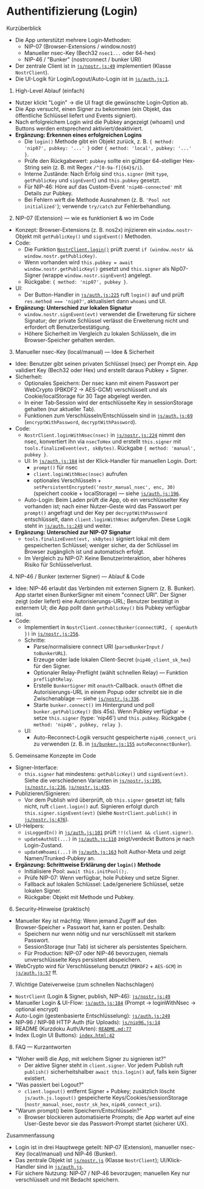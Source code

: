 # Authentifizierung (Login)

Kurzüberblick
- Die App unterstützt mehrere Login‑Methoden:
  - NIP-07 (Browser-Extensions / window.nostr)
  - Manueller nsec-Key (Bech32 `nsec1...` oder 64-hex)
  - NIP-46 / "Bunker" (nostrconnect / bunker URI)
- Der zentrale Client ist in [`js/nostr.js:49`](js/nostr.js:49) implementiert (Klasse `NostrClient`).
- Die UI-Logik für Login/Logout/Auto-Login ist in [`js/auth.js:1`](js/auth.js:1).

1) High-Level Ablauf (einfach)
- Nutzer klickt "Login" → die UI fragt die gewünschte Login‑Option ab.
- Die App versucht, einen Signer zu bekommen (ein Objekt, das öffentliche Schlüssel liefert und Events signiert).
- Nach erfolgreichem Login wird die Pubkey angezeigt (whoami) und Buttons werden entsprechend aktiviert/deaktiviert.
- **Ergänzung: Erkennen eines erfolgreichen Logins**
  - Die `login()` Methode gibt ein Objekt zurück, z. B. `{ method: 'nip07', pubkey: '...' }` oder `{ method: 'local', pubkey: '...' }`.
  - Prüfe den Rückgabewert: `pubkey` sollte ein gültiger 64-stelliger Hex-String sein (z. B. mit Regex `/^[0-9a-f]{64}$/i`).
  - Interne Zustände: Nach Erfolg sind `this.signer` (mit `type`, `getPublicKey` und `signEvent`) und `this.pubkey` gesetzt.
  - Für NIP-46: Höre auf das Custom-Event `'nip46-connected'` mit Details zur Pubkey.
  - Bei Fehlern wirft die Methode Ausnahmen (z. B. `'Pool not initialized'`); verwende `try/catch` zur Fehlerbehandlung.

2) NIP-07 (Extension) — wie es funktioniert & wo im Code
- Konzept: Browser-Extensions (z. B. nos2x) injizieren ein `window.nostr`-Objekt mit `getPublicKey()` und `signEvent()` Methoden.
- Code:
  - Die Funktion [`NostrClient.login()`](js/nostr.js:195) prüft zuerst `if (window.nostr && window.nostr.getPublicKey)`.
  - Wenn vorhanden wird `this.pubkey = await window.nostr.getPublicKey()` gesetzt und `this.signer` als Nip07-Signer (wrappe `window.nostr.signEvent`) angelegt.
  - Rückgabe: `{ method: 'nip07', pubkey }`.
- UI:
  - Der Button-Handler in [`js/auth.js:225`](js/auth.js:225) ruft `login()` auf und prüft `res.method === 'nip07'`, aktualisiert dann `whoami` und UI.
- **Ergänzung: Unterschied zur lokalen Signatur**
  - `window.nostr.signEvent(evt)` verwendet die Erweiterung für sichere Signatur; der private Schlüssel verlässt die Erweiterung nicht und erfordert oft Benutzerbestätigung.
  - Höhere Sicherheit im Vergleich zu lokalen Schlüsseln, die im Browser-Speicher gehalten werden.

3) Manueller nsec-Key (local/manual) — Idee & Sicherheit
- Idee: Benutzer gibt seinen privaten Schlüssel (nsec) per Prompt ein. App validiert Key (Bech32 oder Hex) und erstellt daraus Pubkey + Signer.
- Sicherheit:
  - Optionales Speichern: Der nsec kann mit einem Passwort per WebCrypto (PBKDF2 → AES-GCM) verschlüsselt und als Cookie/localStorage für 30 Tage abgelegt werden.
  - In einer Tab‑Session wird der entschlüsselte Key in sessionStorage gehalten (nur aktueller Tab).
  - Funktionen zum Verschlüsseln/Entschlüsseln sind in [`js/auth.js:69`](js/auth.js:69) (`encryptWithPassword`, `decryptWithPassword`).
- Code:
  - `NostrClient.loginWithNsec(nsec)` in [`js/nostr.js:224`](js/nostr.js:224) nimmt den nsec, konvertiert ihn via `nsecToHex` und erstellt `this.signer` mit `tools.finalizeEvent(evt, skBytes)`. Rückgabe `{ method: 'manual', pubkey }`.
  - UI: In [`js/auth.js:184`](js/auth.js:184) ist der Klick-Handler für manuellen Login. Dort:
    - `prompt()` für nsec
    - `client.loginWithNsec(nsec)` aufrufen
    - optionales Verschlüsseln + `setPersistentEncrypted('nostr_manual_nsec', enc, 30)` (speichert cookie + localStorage) — siehe [`js/auth.js:196`](js/auth.js:196).
  - Auto-Login: Beim Laden prüft die App, ob ein verschlüsselter Key vorhanden ist; nach einer Nutzer-Geste wird das Passwort per `prompt()` angefragt und der Key per `decryptWithPassword` entschlüsselt, dann `client.loginWithNsec` aufgerufen. Diese Logik steht in [`js/auth.js:249`](js/auth.js:249) und weiter.
- **Ergänzung: Unterschied zur NIP-07 Signatur**
  - `tools.finalizeEvent(evt, skBytes)` signiert lokal mit dem gespeicherten Schlüssel; weniger sicher, da der Schlüssel im Browser zugänglich ist und automatisch erfolgt.
  - Im Vergleich zu NIP-07: Keine Benutzerinteraktion, aber höheres Risiko für Schlüsselverlust.

4) NIP-46 / Bunker (externer Signer) — Ablauf & Code
- Idee: NIP-46 erlaubt das Verbinden mit externen Signern (z. B. Bunker). App startet einen BunkerSigner mit einem "connect URI". Der Signer zeigt (oder liefert) eine Autorisierungs-URL; Benutzer bestätigt in externem UI; die App pollt dann `getPublicKey()` bis Pubkey verfügbar ist.
- Code:
  - Implementiert in `NostrClient.connectBunker(connectURI, { openAuth })` in [`js/nostr.js:256`](js/nostr.js:256).
  - Schritte:
    - Parse/normalisiere connect URI (`parseBunkerInput` / `toBunkerURL`).
    - Erzeuge oder lade lokalen Client-Secret (`nip46_client_sk_hex`) für den Signer.
    - Optionaler Relay-Preflight (wählt schnellen Relay) — Funktion `preflightRelay`.
    - Erstelle `BunkerSigner` mit `onauth`-Callback. `onauth` öffnet die Autorisierungs-URL in einem Popup oder schreibt sie in die Zwischenablage — siehe [`js/nostr.js:336`](js/nostr.js:336).
    - Starte `bunker.connect()` im Hintergrund und poll `bunker.getPublicKey()` (bis 45s). Wenn Pubkey verfügbar → setze `this.signer` (type: 'nip46') und `this.pubkey`. Rückgabe `{ method: 'nip46', pubkey, relay }`.
  - UI:
    - Auto-Reconnect-Logik versucht gespeicherte `nip46_connect_uri` zu verwenden (z. B. in [`js/bunker.js:155`](js/bunker.js:155) `autoReconnectBunker`).

5) Gemeinsame Konzepte im Code
- Signer-Interface:
  - `this.signer` hat mindestens: `getPublicKey()` und `signEvent(evt)`. Siehe die verschiedenen Varianten in [`js/nostr.js:195`](js/nostr.js:195), [`js/nostr.js:236`](js/nostr.js:236), [`js/nostr.js:435`](js/nostr.js:435).
- Publizieren/Signieren:
  - Vor dem Publish wird überprüft, ob `this.signer` gesetzt ist; falls nicht, ruft `client.login()` auf. Signieren erfolgt durch `this.signer.signEvent(evt)` (siehe `NostrClient.publish()` in [`js/nostr.js:476`](js/nostr.js:476)).
- UI-Helpers:
  - `isLoggedIn()` in [`js/auth.js:101`](js/auth.js:101) prüft `!!(client && client.signer)`.
  - `updateAuthUI(...)` in [`js/auth.js:110`](js/auth.js:110) zeigt/verdeckt Buttons je nach Login-Zustand.
  - `updateWhoami(...)` in [`js/auth.js:163`](js/auth.js:163) holt Author-Meta und zeigt Namen/Trunked-Pubkey an.
- **Ergänzung: Schrittweise Erklärung der `login()` Methode**
  - Initialisiere Pool: `await this.initPool();`.
  - Prüfe NIP-07: Wenn verfügbar, hole Pubkey und setze Signer.
  - Fallback auf lokalen Schlüssel: Lade/generiere Schlüssel, setze lokalen Signer.
  - Rückgabe: Objekt mit Methode und Pubkey.

6) Security‑Hinweise (praktisch)
- Manueller Key ist mächtig: Wenn jemand Zugriff auf den Browser‑Speicher + Passwort hat, kann er posten. Deshalb:
  - Speichern nur wenn nötig und nur verschlüsselt mit starkem Passwort.
  - SessionStorage (nur Tab) ist sicherer als persistentes Speichern.
  - Für Production: NIP-07 oder NIP-46 bevorzugen, niemals unverschlüsselte Keys persistent abspeichern.
- WebCrypto wird für Verschlüsselung benutzt (`PBKDF2` + `AES-GCM`) in [`js/auth.js:57`](js/auth.js:57) ff.

7) Wichtige Dateiverweise (zum schnellen Nachschlagen)
- `NostrClient` (Login & Signer, publish, NIP-46): [`js/nostr.js:49`](js/nostr.js:49)
- Manueller Login & UI-Flow: [`js/auth.js:184`](js/auth.js:184) (Prompt → loginWithNsec → optional encrypt)
- Auto-Login (gestenbasierte Entschlüsselung): [`js/auth.js:249`](js/auth.js:249)
- NIP‑96 / NIP‑98 HTTP Auth (für Uploads): [`js/nip96.js:14`](js/nip96.js:14)
- README (Kurzdoku Auth/Arten): [`README.md:77`](README.md:77)
- Index (Login UI Buttons): [`index.html:42`](index.html:42)

8) FAQ — Kurzantworten
- "Woher weiß die App, mit welchem Signer zu signieren ist?"
  - Der aktive Signer steht in `client.signer`. Vor jedem Publish ruft `publish()` sicherheitshalber `await this.login()` auf, falls kein Signer existiert.
- "Was passiert bei Logout?"
  - `client.logout()` entfernt Signer + Pubkey; zusätzlich löscht `js/auth.js.logout()` gespeicherte Keys/Cookies/sessionStorage (`nostr_manual_nsec`, `nostr_sk_hex`, `nip46_connect_uri`).
- "Warum prompt() beim Speichern/Entschlüsseln?"
  - Browser blockieren automatisierte Prompts; die App wartet auf eine User-Geste bevor sie das Passwort-Prompt startet (sicherer UX).

Zusammenfassung
- Login ist in drei Hauptwege geteilt: NIP‑07 (Extension), manueller nsec-Key (local/manual) und NIP‑46 (Bunker).
- Das zentrale Objekt ist [`js/nostr.js`](js/nostr.js:49) (Klasse `NostrClient`); UI/Klick-Handler sind in [`js/auth.js`](js/auth.js:1).
- Für sichere Nutzung: NIP‑07 / NIP‑46 bevorzugen; manuellen Key nur verschlüsselt und mit Bedacht speichern.
